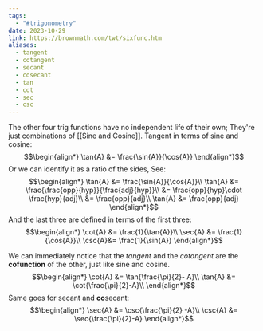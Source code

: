 ```yaml
---
tags:
  - "#trigonometry"
date: 2023-10-29
link: https://brownmath.com/twt/sixfunc.htm
aliases:
  - tangent
  - cotangent
  - secant
  - cosecant
  - tan
  - cot
  - sec
  - csc
---
```

The other four trig functions have no independent life of their own; They're just combinations of [[Sine and Cosine]].
Tangent in terms of sine and cosine:
$$\begin{align*}
\tan{A} &= \frac{\sin{A}}{\cos{A}}
\end{align*}$$
Or we can identify it as a ratio of the sides, See:
$$\begin{align*}
\tan{A} &= \frac{\sin{A}}{\cos{A}}\\
\tan{A} &= \frac{\frac{opp}{hyp}}{\frac{adj}{hyp}}\\
&= \frac{opp}{hyp}\cdot \frac{hyp}{adj}\\
&= \frac{opp}{adj}\\
\tan{A} &= \frac{opp}{adj} 
\end{align*}$$And the last three are defined in terms of the first three:
$$\begin{align*}
\cot{A} &= \frac{1}{\tan{A}}\\
\sec{A} &= \frac{1}{\cos{A}}\\
\csc{A}&= \frac{1}{\sin{A}}
\end{align*}$$

We can immediately notice that the *tangent* and the *cotangent* are the **cofunction** of the other, just like sine and cosine.
$$\begin{align*}
\cot{A} &= \tan{\frac{\pi}{2}- A}\\
\tan{A} &= \cot{\frac{\pi}{2}-A}\\
\end{align*}$$
Same goes for secant and **co**secant:
$$\begin{align*}
\sec{A} &= \csc{\frac{\pi}{2} -A}\\
\csc{A} &= \sec{\frac{\pi}{2}-A}
\end{align*}$$
